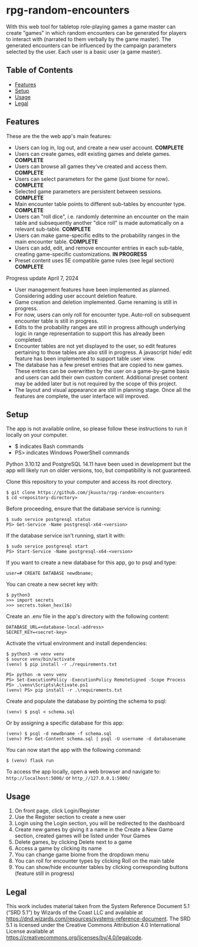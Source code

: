 # rpg-random-encounters

With this web tool for tabletop role-playing games a game master can create 
"games" in which random encounters can be generated for players to interact 
with (narrated to them verbally by the game master). The generated encounters 
can be influenced by the campaign parameters selected by the user. 
Each user is a basic user (a game master).


## Table of Contents
- [Features](#features)
- [Setup](#setup)
- [Usage](#usage)
- [Legal](#legal)


## Features

These are the the web app's main features:

- Users can log in, log out, and create a new user account. **COMPLETE**
- Users can create games, edit existing games and delete games. **COMPLETE**
- Users can browse all games they've created and access them. **COMPLETE**
- Users can select parameters for the game (just biome for now). **COMPLETE**
- Selected game parameters are persistent between sessions. **COMPLETE**
- Main encounter table points to different sub-tables by encounter type. 
  **COMPLETE**
- Users can "roll dice", i.e. randomly determine an encounter on the main 
  table and subsequently another "dice roll" is made automatically on a 
  relevant sub-table. **COMPLETE**
- Users can make game-specific edits to the probability ranges in the main 
  encounter table. **COMPLETE**
- Users can add, edit, and remove encounter entries in each sub-table, 
  creating game-specific customizations. **IN PROGRESS**
- Preset content uses 5E compatible game rules (see legal section) **COMPLETE**


Progress update April 7, 2024
- User management features have been implemented as planned. Considering 
  adding user account deletion feature.
- Game creation and deletion implemented. Game renaming is still in progress.
- For now, users can only roll for encounter type. Auto-roll on subsequent 
  encounter table is still in progress.
- Edits to the probability ranges are still in progress although underlying 
  logic in range representation to support this has already been completed.
- Encounter tables are not yet displayed to the user, so edit features 
  pertaining to those tables are also still in progress. A javascript hide/ 
  edit feature has been implemented to support table user view.
- The database has a few preset entries that are copied to new games. 
  These entries can be overwritten by the user on a game-by-game basis and 
  users can add their own custom content. Additional preset content may be 
  added later but is not required by the scope of this project.
- The layout and visual appearance are still in planning stage. Once all the 
  features are complete, the user interface will improved.


## Setup

The app is not available online, so please follow these instructions to 
run it locally on your computer.
- $ indicates Bash commands
- PS> indicates Windows PowerShell commands

Python 3.10.12 and PostgreSQL 14.11 have been used in development but the app 
will likely run on older versions, too, but compatibility is not guaranteed.

Clone this repository to your computer and access its root directory.
```
$ git clone https://github.com/jkuusto/rpg-random-encounters
$ cd <repository-directory>
```

Before proceeding, ensure that the database service is running:
```
$ sudo service postgresql status
PS> Get-Service -Name postgresql-x64-<version>
```
If the database service isn't running, start it with:
```
$ sudo service postgresql start
PS> Start-Service -Name postgresql-x64-<version>
```

If you want to create a new database for this app, go to psql and type:
```
user=# CREATE DATABASE newdbname;
```
You can create a new secret key with:
```
$ python3
>>> import secrets
>>> secrets.token_hex(16)
```

Create an .env file in the app's directory with the following content:
```
DATABASE_URL=<database-local-address>
SECRET_KEY=<secret-key>
```

Activate the virtual environment and install dependencies:
```
$ python3 -m venv venv
$ source venv/bin/activate
(venv) $ pip install -r ./requirements.txt
```
```
PS> python -m venv venv
PS> Set-ExecutionPolicy -ExecutionPolicy RemoteSigned -Scope Process
PS> .\venv\Scripts\Activate.ps1
(venv) PS> pip install -r .\requirements.txt
```

Create and populate the database by pointing the schema to psql:
```
(venv) $ psql < schema.sql
```
Or by assigning a specific database for this app:
```
(venv) $ psql -d newdbname -f schema.sql
(venv) PS> Get-Content schema.sql | psql -U username -d databasename
```

You can now start the app with the following command:
```
$ (venv) flask run
```
To access the app locally, open a web browser and navigate to:
`http://localhost:5000/` or `http_//127.0.0.1:5000/`


## Usage

1. On front page, click Login/Register
2. Use the Register section to create a new user
3. Login using the Login section, you will be redirected to the dashboard
4. Create new games by giving it a name in the Create a New Game section, 
   created games will be listed under Your Games
5. Delete games, by clicking Delete next to a game
6. Access a game by clicking its name
7. You can change game biome from the dropdown menu
8. You can roll for encounter types by clicking Roll on the main table
9. You can show/hide encounter tables by clicking corresponding buttons
   (feature still in progress)


## Legal

This work includes material taken from the System Reference Document 5.1 
(“SRD 5.1”) by Wizards of the Coast LLC and available at 
https://dnd.wizards.com/resources/systems-reference-document. The SRD 5.1 is 
licensed under the Creative Commons Attribution 4.0 International License 
available at https://creativecommons.org/licenses/by/4.0/legalcode.
